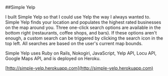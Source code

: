 ##Simple Yelp

I built Simple Yelp so that I could use Yelp the way I always wanted to. Simple Yelp finds your location and populates the highest rated businesses on the map around you. Three one-click search options are available in the bottom right (restaurants, coffee shops, and bars). If these options aren't enough, a custom search can be triggered by clicking the search icon in the top left. All searches are based on the user's current map bounds.

Simple Yelp uses Ruby on Rails, Nokogiri, JavaScript, Yelp API, Locu API, Google Maps API, and is deployed on Heroku.

[http://simple-yelp.herokuapp.com](http://simple-yelp.herokuapp.com)
